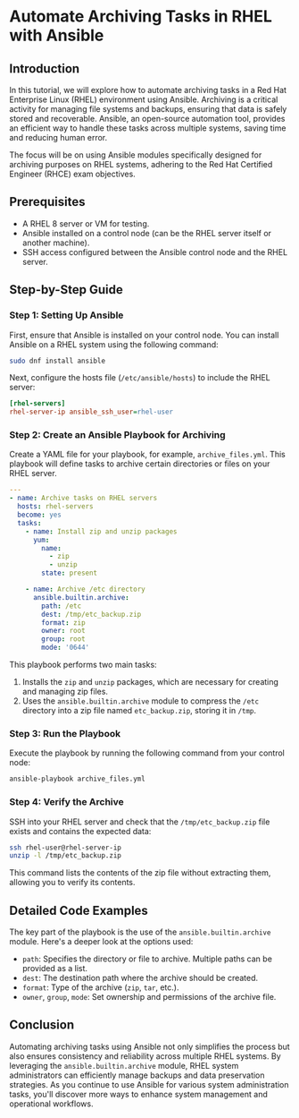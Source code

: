 # Automate Archiving Tasks in RHEL with Ansible

## Introduction

In this tutorial, we will explore how to automate archiving tasks in a Red Hat Enterprise Linux (RHEL) environment using Ansible. Archiving is a critical activity for managing file systems and backups, ensuring that data is safely stored and recoverable. Ansible, an open-source automation tool, provides an efficient way to handle these tasks across multiple systems, saving time and reducing human error.

The focus will be on using Ansible modules specifically designed for archiving purposes on RHEL systems, adhering to the Red Hat Certified Engineer (RHCE) exam objectives.

## Prerequisites

- A RHEL 8 server or VM for testing.
- Ansible installed on a control node (can be the RHEL server itself or another machine).
- SSH access configured between the Ansible control node and the RHEL server.

## Step-by-Step Guide

### Step 1: Setting Up Ansible

First, ensure that Ansible is installed on your control node. You can install Ansible on a RHEL system using the following command:

```bash
sudo dnf install ansible
```

Next, configure the hosts file (`/etc/ansible/hosts`) to include the RHEL server:

```ini
[rhel-servers]
rhel-server-ip ansible_ssh_user=rhel-user
```

### Step 2: Create an Ansible Playbook for Archiving

Create a YAML file for your playbook, for example, `archive_files.yml`. This playbook will define tasks to archive certain directories or files on your RHEL server.

```yaml
---
- name: Archive tasks on RHEL servers
  hosts: rhel-servers
  become: yes
  tasks:
    - name: Install zip and unzip packages
      yum:
        name:
          - zip
          - unzip
        state: present

    - name: Archive /etc directory
      ansible.builtin.archive:
        path: /etc
        dest: /tmp/etc_backup.zip
        format: zip
        owner: root
        group: root
        mode: '0644'
```

This playbook performs two main tasks:
1. Installs the `zip` and `unzip` packages, which are necessary for creating and managing zip files.
2. Uses the `ansible.builtin.archive` module to compress the `/etc` directory into a zip file named `etc_backup.zip`, storing it in `/tmp`.

### Step 3: Run the Playbook

Execute the playbook by running the following command from your control node:

```bash
ansible-playbook archive_files.yml
```

### Step 4: Verify the Archive

SSH into your RHEL server and check that the `/tmp/etc_backup.zip` file exists and contains the expected data:

```bash
ssh rhel-user@rhel-server-ip
unzip -l /tmp/etc_backup.zip
```

This command lists the contents of the zip file without extracting them, allowing you to verify its contents.

## Detailed Code Examples

The key part of the playbook is the use of the `ansible.builtin.archive` module. Here's a deeper look at the options used:

- `path`: Specifies the directory or file to archive. Multiple paths can be provided as a list.
- `dest`: The destination path where the archive should be created.
- `format`: Type of the archive (`zip`, `tar`, etc.).
- `owner`, `group`, `mode`: Set ownership and permissions of the archive file.

## Conclusion

Automating archiving tasks using Ansible not only simplifies the process but also ensures consistency and reliability across multiple RHEL systems. By leveraging the `ansible.builtin.archive` module, RHEL system administrators can efficiently manage backups and data preservation strategies. As you continue to use Ansible for various system administration tasks, you'll discover more ways to enhance system management and operational workflows.